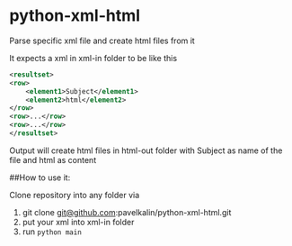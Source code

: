 # python-xml-html
Parse specific xml file and create html files from it


It expects a xml in xml-in folder to be like this 
```xml
<resultset>
<row>
    <element1>Subject</element1>
    <element2>html</element2>
</row>
<row>...</row>
<row>...</row>
</resultset>
```
Output will create html files in html-out folder with Subject as name of the file and html as content

##How to use it:

Clone repository into any folder via 
1. git clone git@github.com:pavelkalin/python-xml-html.git
2. put your xml into xml-in folder
3. run ```python main``` 